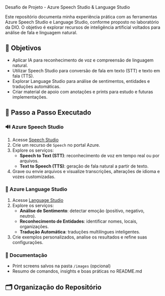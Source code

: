  Desafio de Projeto - Azure Speech Studio & Language Studio

Este repositório documenta minha experiência prática com as ferramentas Azure Speech Studio e Language Studio, conforme proposto no laboratório da DIO. O objetivo é explorar recursos de inteligência artificial voltados para análise de fala e linguagem natural.

## 🎯 Objetivos

- Aplicar IA para reconhecimento de voz e compreensão de linguagem natural.
- Utilizar Speech Studio para conversão de fala em texto (STT) e texto em fala (TTS).
- Explorar Language Studio para análise de sentimentos, entidades e traduções automáticas.
- Criar material de apoio com anotações e prints para estudo e futuras implementações.

## 📌 Passo a Passo Executado

### 🔊 Azure Speech Studio

1. Acesse [Speech Studio](https://speech.microsoft.com/portal)
2. Crie um recurso de `Speech` no portal Azure.
3. Explore os serviços:
   - **Speech to Text (STT)**: reconhecimento de voz em tempo real ou por arquivos.
   - **Text to Speech (TTS)**: geração de fala natural a partir de texto.
4. Grave ou envie arquivos e visualize transcrições, alterações de idioma e vozes customizadas.

### 🧠 Azure Language Studio

1. Acesse [Language Studio](https://language.azure.com/)
2. Explore os serviços:
   - **Análise de Sentimento**: detectar emoção (positivo, negativo, neutro).
   - **Reconhecimento de Entidades**: identificar nomes, locais, organizações.
   - **Tradução Automática**: traduções multilíngues inteligentes.
3. Crie exemplos personalizados, analise os resultados e refine suas configurações.

### 🧾 Documentação

- Print screens salvos na pasta `/images` (opcional)
- Resumo de comandos, insights e boas práticas no README.md

## 🗂️ Organização do Repositório

